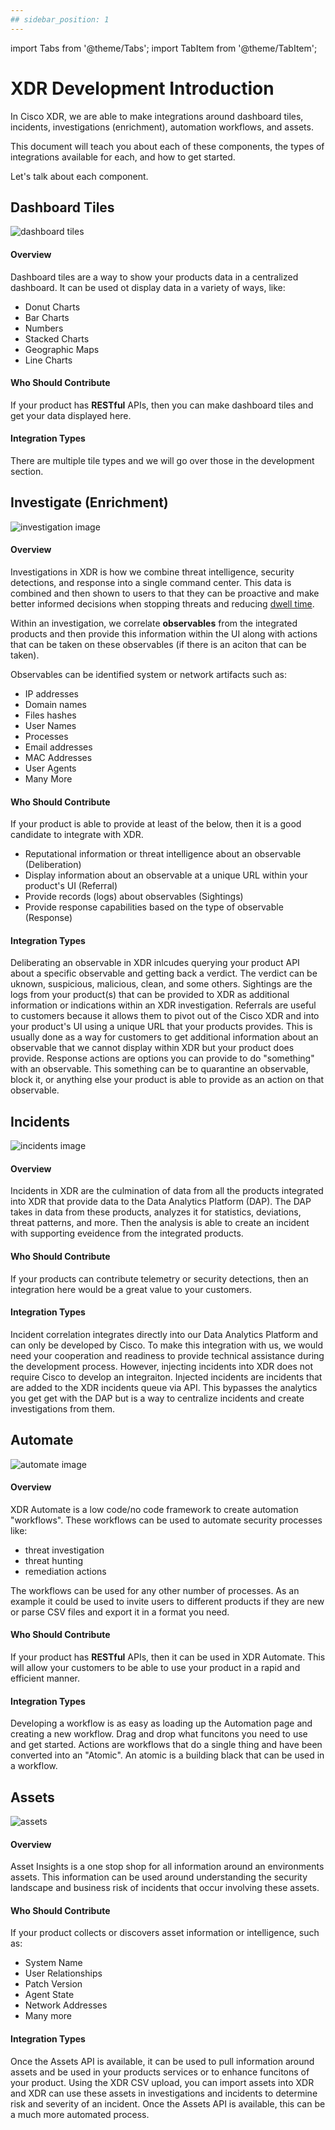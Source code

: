 ```yaml
---
## sidebar_position: 1
---
```


import Tabs from '@theme/Tabs';
import TabItem from '@theme/TabItem';

# XDR Development Introduction

In Cisco XDR, we are able to make integrations around dashboard tiles, incidents, investigations (enrichment), automation workflows, and assets.

This document will teach you about each of these components, the types of integrations available for each, and how to get started.

Let's talk about each component.

<!-- We will do a quick overview of each so there is a base level of knowledge around each and what they are able to do. -->

## Dashboard Tiles

![dashboard tiles](../static/img/intro/xdr-dashboard.png)

#### Overview

Dashboard tiles are a way to show your products data in a centralized dashboard. It can be used ot display data in a variety of ways, like:

- Donut Charts
- Bar Charts
- Numbers
- Stacked Charts
- Geographic Maps
- Line Charts

#### Who Should Contribute

If your product has **RESTful** APIs, then you can make dashboard tiles and get your data displayed here.

#### Integration Types

There are multiple tile types and we will go over those in the development section.

<!-- <Tabs>
  <TabItem value="deliberation" label="Deliberation" default>
    Deliberating an observable in XDR inlcudes querying your product API about a specific observable and getting back a verdict.  The verdict can be uknown, suspicious, malicious, clean, and some others.
  </TabItem>
  <TabItem value="sightings" label="Sightings">
    Sightings are the logs from your product(s) that can be provided to XDR as additional information or indications within an XDR investigation.
  </TabItem>
    <TabItem value="referral" label="Referral">
    Referrals are useful to customers because it allows them to pivot out of the Cisco XDR and into your product's UI using a unique URL that your products provides. This is usually done as a way for customers to get additional information about an observable that we cannot display within XDR but your product does provide.
  </TabItem>
    <TabItem value="response" label="Response">
    Response actions are options you can provide to do "something" with an observable. This something can be to quarantine an observable, block it, or anything else your product is able to provide as an action on that observable.
  </TabItem>
</Tabs> -->

## Investigate (Enrichment)

![investigation image](../static/img/intro/xdr-investigation.png)

#### Overview

Investigations in XDR is how we combine threat intelligence, security detections, and response into a single command center. This data is combined and then shown to users to that they can be proactive and make better informed decisions when stopping threats and reducing [dwell time](https://www.connectwise.com).

Within an investigation, we correlate **observables** from the integrated products and then provide this information within the UI along with actions that can be taken on these observables (if there is an aciton that can be taken).

Observables can be identified system or network artifacts such as:

- IP addresses
- Domain names
- Files hashes
- User Names
- Processes
- Email addresses
- MAC Addresses
- User Agents
- Many More

#### Who Should Contribute

If your product is able to provide at least of the below, then it is a good candidate to integrate with XDR.

- Reputational information or threat intelligence about an observable (Deliberation)
- Display information about an observable at a unique URL within your product's UI (Referral)
- Provide records (logs) about observables (Sightings)
- Provide response capabilities based on the type of observable (Response)

#### Integration Types

<Tabs>
  <TabItem value="deliberation" label="Deliberation" default>
    Deliberating an observable in XDR inlcudes querying your product API about a specific observable and getting back a verdict.  The verdict can be uknown, suspicious, malicious, clean, and some others.
  </TabItem>
  <TabItem value="sightings" label="Sightings">
    Sightings are the logs from your product(s) that can be provided to XDR as additional information or indications within an XDR investigation.
  </TabItem>
    <TabItem value="referral" label="Referral">
    Referrals are useful to customers because it allows them to pivot out of the Cisco XDR and into your product's UI using a unique URL that your products provides. This is usually done as a way for customers to get additional information about an observable that we cannot display within XDR but your product does provide.
  </TabItem>
    <TabItem value="response" label="Response">
    Response actions are options you can provide to do "something" with an observable. This something can be to quarantine an observable, block it, or anything else your product is able to provide as an action on that observable.
  </TabItem>
</Tabs>

## Incidents

![incidents image](../static/img/intro/xdr-incidents.png)

#### Overview

Incidents in XDR are the culmination of data from all the products integrated into XDR that provide data to the Data Analytics Platform (DAP). The DAP takes in data from these products, analyzes it for statistics, deviations, threat patterns, and more. Then the analysis is able to create an incident with supporting eveidence from the integrated products.

#### Who Should Contribute

If your products can contribute telemetry or security detections, then an integration here would be a great value to your customers.

#### Integration Types

<!-- <details>

<summary>Correlation</summary>

Incident correlation inntegrates directly into our Data Analytics Platform and can only be developed by Cisco. To make this integration with us, we would need your cooperation and readiness to provide technical assistance during the development process. However, injecting incidents into XDR does not require Cisco to develop an integraiton.

</details>

<details>

<summary>Injection</summary>

Injected incidents are incidents that are added to the XDR incidents queue via API. This bypasses the analytics you get get with the DAP but is a way to centralize incidents and create investigations from them.

</details> -->

<Tabs>
  <TabItem value="correlation" label="Correlation" default>
    Incident correlation integrates directly into our Data Analytics Platform and can only be developed by Cisco. To make this integration with us, we would need your cooperation and readiness to provide technical assistance during the development process. However, injecting incidents into XDR does not require Cisco to develop an integraiton.
  </TabItem>
  <TabItem value="injection" label="Injection">
    Injected incidents are incidents that are added to the XDR incidents queue via API. This bypasses the analytics you get get with the DAP but is a way to centralize incidents and create investigations from them.
  </TabItem>
</Tabs>

## Automate

![automate image](../static/img/intro/xdr-automate.png)

#### Overview

XDR Automate is a low code/no code framework to create automation "workflows". These workflows can be used to automate security processes like:

- threat investigation
- threat hunting
- remediation actions

The workflows can be used for any other number of processes. As an example it could be used to invite users to different products if they are new or parse CSV files and export it in a format you need.

#### Who Should Contribute

If your product has **RESTful** APIs, then it can be used in XDR Automate. This will allow your customers to be able to use your product in a rapid and efficient manner.

#### Integration Types

<Tabs>
  <TabItem value="workflows" label="Workflows" default>
    Developing a workflow is as easy as loading up the Automation page and creating a new workflow.  Drag and drop what funcitons you need to use and get started.
  </TabItem>
  <TabItem value="actionns" label="Actions">
    Actions are workflows that do a single thing and have been converted into an "Atomic".  An atomic is a building black that can be used in a workflow.
  </TabItem>
</Tabs>

## Assets

![assets](../static/img/intro/xdr-assets.png)

#### Overview

Asset Insights is a one stop shop for all information around an environments assets. This information can be used around understanding the security landscape and business risk of incidents that occur involving these assets.

#### Who Should Contribute

If your product collects or discovers asset information or intelligence, such as:

- System Name
- User Relationships
- Patch Version
- Agent State
- Network Addresses
- Many more

#### Integration Types

<Tabs>
  <TabItem value="retreival" label="Retreival" default>
    Once the Assets API is available, it can be used to pull information around assets and be used in your products services or to enhance funcitons of your product.
  </TabItem>
  <TabItem value="import" label="Import">
    Using the XDR CSV upload, you can import assets into XDR and XDR can use these assets in investigations and incidents to determine risk and severity of an incident. Once the Assets API is available, this can be a much more automated process.
  </TabItem>
</Tabs>
